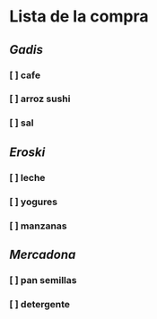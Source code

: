 # **Lista de la compra**
## *Gadis*
### [ ] cafe
### [ ] arroz sushi
### [ ] sal
## *Eroski*
### [ ] leche
### [ ] yogures
### [ ] manzanas
## *Mercadona*
### [ ] pan semillas
### [ ] detergente
